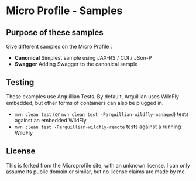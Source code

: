 # Micro Profile - Samples

## Purpose of these samples

Give different samples on the Micro Profile : 

* **Canonical** Simplest sample using JAX-RS / CDI / JSon-P 
* **Swagger** Adding Swagger to the canonical sample 

## Testing

These examples use Arquillian Tests. By default, Arquillian uses WildFly embedded, but other forms of containers can also be plugged in.
 
* `mvn clean test` (or `mvn clean test -Parquillian-wildfly-managed`)  tests against an embedded WildFly 
* `mvn clean test -Parquillian-wildfly-remote` tests against a running WildFly 

## License

This is forked from the Microprofile site, with an unknown license. I can only assume its public domain or similar, but no license claims are made by me.